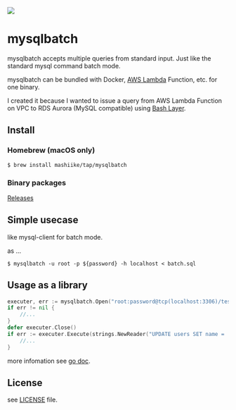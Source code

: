 ![](https://github.com/mashiike/mysqlbatch/workflows/Test/badge.svg)


# mysqlbatch
mysqlbatch accepts multiple queries from standard input.
Just like the standard mysql command batch mode.  

mysqlbatch can be bundled with Docker, [AWS Lambda](https://aws.amazon.com/jp/lambda/) Function, etc. for one binary.


I created it because I wanted to issue a query from AWS Lambda Function on VPC to RDS Aurora (MySQL compatible) using [Bash Layer](https://github.com/gkrizek/bash-lambda-layer).


## Install

### Homebrew (macOS only)

```
$ brew install mashiike/tap/mysqlbatch
```


### Binary packages

[Releases](https://github.com/mashiike/mysqlbatch/releases)


## Simple usecase

like mysql-client for batch mode.

as ...
```
$ mysqlbatch -u root -p ${password} -h localhost < batch.sql
```


## Usage as a library


```go
executer, err := mysqlbatch.Open("root:password@tcp(localhost:3306)/testdb?parseTime=true")
if err != nil {
    //...
}
defer executer.Close()
if err := executer.Execute(strings.NewReader("UPDATE users SET name = 'hoge';")); err != nil {
    //...
}
```

more infomation see [go doc](https://godoc.org/github.com/mashiike/mysqlbatch).

## License

see [LICENSE](https://github.com/mashiike/mysqlbatch/blob/master/LICENSE) file.

